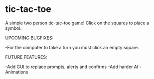 # tic-tac-toe
A simple two person tic-tac-toe game! Click on the squares to place a symbol. 

UPCOMING BUGFIXES:

-For the computer to take a turn you must click an empty square.

FUTURE FEATURES:

-Add GUI to replace prompts, alerts and confirms
-Add harder AI
-Animations


